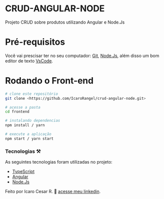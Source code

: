 # CRUD-ANGULAR-NODE
Projeto CRUD sobre produtos utilizando Angular e Node.Js

# Pré-requisitos
Você vai prescisar ter no seu computador:
[Git](https://git-scm.com/),
[Node.Js](https://nodejs.org/en/),
além disso um bom editor de texto [VsCode](https://code.visualstudio.com/download).

# Rodando o Front-end

```bash
# clone este repositório
git clone <https://github.com/IcaroRangel/crud-angular-node.git>

# acesse a pasta
cd frontend

# instalando dependencias
npm install / yarn

# execute a aplicação
npm start / yarn start
```

### Tecnologias ⚒️

As seguintes tecnologias foram utilizadas no projeto: 

- [TypeScript](https://www.typescriptlang.org/)
- [Angular](https://angular.io/)
- [Node.Js](https://nodejs.org/en/)

Feito por Icaro Cesar R. 🤠  [acesse meu linkedin](https://www.linkedin.com/in/icaro-rangel-6a68b222b/).
